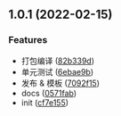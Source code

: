 ## 1.0.1 (2022-02-15)


### Features

* 打包编译 ([82b339d](https://github.com/RealCoolSnow/my-common-ui/commit/82b339df32bb7c148cb9134cbc272d95edd171b2))
* 单元测试 ([6ebae9b](https://github.com/RealCoolSnow/my-common-ui/commit/6ebae9b1da4346f94ab85c77a42c4e61e3894231))
* 发布 & 模板 ([7092f15](https://github.com/RealCoolSnow/my-common-ui/commit/7092f15a2514485e6933331187d454b3921bc923))
* docs ([0571fab](https://github.com/RealCoolSnow/my-common-ui/commit/0571fabb629312df691fbd08c908699570d178dd))
* init ([cf7e155](https://github.com/RealCoolSnow/my-common-ui/commit/cf7e155af19713997f465e0c7ec2d32351461534))



